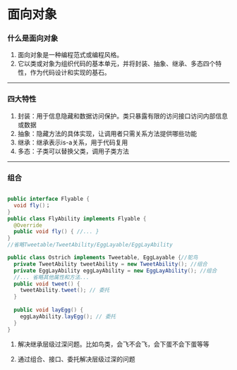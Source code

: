 # 面向对象

### 什么是面向对象

1. 面向对象是一种编程范式或编程风格。
2. 它以类或对象为组织代码的基本单元，并将封装、抽象、继承、多态四个特性，作为代码设计和实现的基石。

------

### 四大特性

1. 封装：用于信息隐藏和数据访问保护。类只暴露有限的访问接口访问内部信息或数据
2. 抽象：隐藏方法的具体实现，让调用者只需关系方法提供哪些功能
3. 继承：继承表示is-a关系，用于代码复用
4. 多态：子类可以替换父类，调用子类方法

------

### 组合

```java

public interface Flyable {
  void fly()；
}
public class FlyAbility implements Flyable {
  @Override
  public void fly() { //... }
}
//省略Tweetable/TweetAbility/EggLayable/EggLayAbility

public class Ostrich implements Tweetable, EggLayable {//鸵鸟
  private TweetAbility tweetAbility = new TweetAbility(); //组合
  private EggLayAbility eggLayAbility = new EggLayAbility(); //组合
  //... 省略其他属性和方法...
  public void tweet() {
    tweetAbility.tweet(); // 委托
  }
  
  public void layEgg() {
    eggLayAbility.layEgg(); // 委托
  }
}
```

1. 解决继承层级过深问题。比如鸟类，会飞不会飞，会下蛋不会下蛋等等

2. 通过组合、接口、委托解决层级过深的问题

